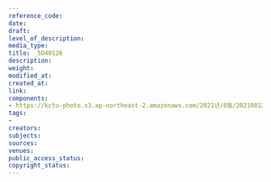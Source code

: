 ```yaml
---
reference_code: 
date: 
draft: 
level_of_description: 
media_type: 
title: _5D40126
description: 
weight: 
modified_at: 
created_at: 
link: 
components:
- https://kctu-photo.s3.ap-northeast-2.amazonaws.com/2021년/8월/20210812_코로나19+방역대책+진단+토론회/_5D40126.jpg
tags:
- 
creators: 
subjects: 
sources: 
venues: 
public_access_status: 
copyright_status: 
---
```

